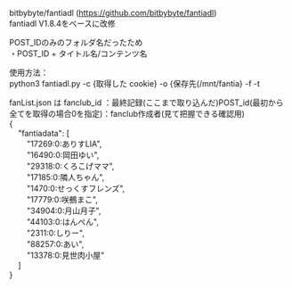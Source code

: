 bitbybyte/fantiadl (https://github.com/bitbybyte/fantiadl)<br>
fantiadl V1.8.4をベースに改修<br>

POST_IDのみのフォルダ名だったため<br>
・POST_ID + タイトル名/コンテンツ名<br>

使用方法：<br>
python3 fantiadl.py -c {取得した cookie} -o {保存先(/mnt/fantia} -f -t <br>

fanList.json  は  fanclub_id ：最終記録(ここまで取り込んだ)POST_id(最初から全てを取得の場合0を指定)：fanclub作成者(見て把握できる確認用)<br>
{<br>
&nbsp;&nbsp;&nbsp;&nbsp;"fantiadata": [<br>
&nbsp;&nbsp;&nbsp;&nbsp;&nbsp;&nbsp;&nbsp;&nbsp;"17269:0:ありすLIA",<br>
&nbsp;&nbsp;&nbsp;&nbsp;&nbsp;&nbsp;&nbsp;&nbsp;"16490:0:岡田ゆい",<br>
&nbsp;&nbsp;&nbsp;&nbsp;&nbsp;&nbsp;&nbsp;&nbsp;"29318:0:くろこげママ",<br>
&nbsp;&nbsp;&nbsp;&nbsp;&nbsp;&nbsp;&nbsp;&nbsp;"17185:0:隣人ちゃん",<br>
&nbsp;&nbsp;&nbsp;&nbsp;&nbsp;&nbsp;&nbsp;&nbsp;"1470:0:せっくすフレンズ",<br>
&nbsp;&nbsp;&nbsp;&nbsp;&nbsp;&nbsp;&nbsp;&nbsp;"17779:0:咲鵺まこ",<br>
&nbsp;&nbsp;&nbsp;&nbsp;&nbsp;&nbsp;&nbsp;&nbsp;"34904:0:月山月子",<br>
&nbsp;&nbsp;&nbsp;&nbsp;&nbsp;&nbsp;&nbsp;&nbsp;"44103:0:はんぺん",<br>
&nbsp;&nbsp;&nbsp;&nbsp;&nbsp;&nbsp;&nbsp;&nbsp;"2311:0:しりー",<br>
&nbsp;&nbsp;&nbsp;&nbsp;&nbsp;&nbsp;&nbsp;&nbsp;"88257:0:あい",<br>
&nbsp;&nbsp;&nbsp;&nbsp;&nbsp;&nbsp;&nbsp;&nbsp;"13378:0:見世肉小屋"<br>
&nbsp;&nbsp;&nbsp;&nbsp;]<br>
}<br>


